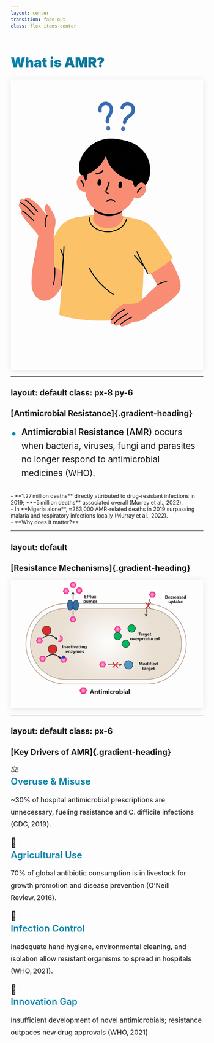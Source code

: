 ```yaml
---
layout: center
transition: fade-out
class: flex items-center
---
```


<div class="w-full flex justify-center items-center gap-4">
  <!-- Text Content -->
  <div class="text-center">
    <h1 class="gradient-text mb-2">What is AMR?</h1>
  </div>
  
  <!-- Image Container -->
  <div class="w-[25%]">
    <img 
      src="/images/question.png" 
      class="w-full h-auto" 
      style="mix-blend-mode: multiply; filter: drop-shadow(0 2px 8px rgba(0,0,0,0.1))"
    >
  </div>
</div>


<style>
.gradient-text {
  background: linear-gradient(-45deg, rgb(11, 104, 134), rgb(9, 131, 172));
  -webkit-background-clip: text;
  -moz-background-clip: text;
  -webkit-text-fill-color: transparent;
  -moz-text-fill-color: transparent;
  font-size: 2.5em;
  line-height:1.2;
  font-weight: 900;
}

/* Remove white edges from transparent PNG */
img {
  image-rendering: -webkit-optimize-contrast;
  image-rendering: crisp-edges;
}
</style>

---
layout: default
class: px-8 py-6
---

<CircleShape position="top:20%; left:-5%; size:80px; color:rgba(3, 80, 105, 0.55)" />
<PillShape position="bottom:1%; right:1%; width:10%; height:20px; color:rgba(33,150,243,0.08)" />

<style>
/* Enhanced heading */
.gradient-heading {
  background: linear-gradient(-45deg, rgb(11, 104, 134), rgb(9, 131, 172));
  -webkit-background-clip: text;
  background-clip: text;
  color: transparent;
  font-weight: 700;
  font-size: 2.5rem;
  margin: 0 0 1.5rem 0;
  line-height: 1.3;
}

/* Bullet list container */
ul {
  list-style: none;
  padding-left: 0;
  margin: 0;
  font-size: 1.4rem;
  line-height: 1.6;
}

/* Bullet points */
li {
  position: relative;
  padding-left: 1.75rem;
  margin-bottom: 1rem;
}

li::before {
  content: "•";
  color: rgb(9, 131, 172); /* Your theme color */
  font-size: 1.8rem;
  position: absolute;
  left: 0;
  top: -0.1rem;
}

/* Slide content container */
.slidev-page {
  display: flex;
  flex-direction: column;
  justify-content: center;
  height: 100%;
}

/* Text emphasis */
strong {
  font-weight: 600;
}
</style>

## [Antimicrobial Resistance]{.gradient-heading}

<v-clicks>

- **Antimicrobial Resistance (AMR)** occurs when bacteria, viruses, fungi and parasites no longer respond to antimicrobial medicines (WHO).
<br>
- **1.27 million deaths** directly attributed to drug-resistant infections in 2019; **~5 million deaths** associated overall (Murray et al., 2022).
<br>
- In **Nigeria alone**, ≈263,000 AMR-related deaths in 2019 surpassing malaria and respiratory infections locally (Murray et al., 2022).
<br>
- **Why does it matter?**

</v-clicks>

---
layout: default
---

<CircleShape position="top:20%; left:-5%; size:80px; color:rgba(3, 80, 105, 0.55)" />
<PillShape position="bottom:1%; right:1%; width:10%; height:20px; color:rgba(33,150,243,0.08)" />

## [Resistance Mechanisms]{.gradient-heading}

<v-clicks>

<div class="w-[84%] ml-[6%]">
    <img 
      src="/images/AMRmech.png" 
      class="w-full h-auto" 
      style="mix-blend-mode: multiply; filter: drop-shadow(0 2px 8px rgba(0,0,0,0.1))"
    >
  </div>

</v-clicks>

<style>
  img {
  image-rendering: -webkit-optimize-contrast;
  image-rendering: crisp-edges;
}
</style>

---
layout: default
class: px-6
---

## [Key Drivers of AMR]{.gradient-heading}

<CircleShape position="top:20%; left:-5%; size:80px; color:rgba(3, 80, 105, 0.55)" />
<PillShape position="bottom:1%; right:1%; width:10%; height:20px; color:rgba(33,150,243,0.08)" />

<style>
.gradient-heading {
  background: linear-gradient(-45deg, rgb(11, 104, 134), rgb(9, 131, 172));
  -webkit-background-clip: text;
  background-clip: text;
  color: transparent;
  font-weight: 700;
  font-size: 2rem;
  margin-bottom: 0;
}

.driver-card h2 {
  color: rgb(9, 131, 172); /* Theme color */
  font-weight: 600;
  font-size: 1.5rem;
  margin: 0.2rem 0;
}

.driver-card p {
  font-size: 1.1rem;
  line-height: 1.8;
  font-weight: 500;
  opacity: 0.9;
}

.emoji-icon {
  font-size: 1.5rem;
  margin-bottom: 0.2rem;
}
</style>

<div class="mt-2 grid grid-cols-2 gap-2 h-full">
  <!-- Upper Left -->
  <div class="driver-card p-3 rounded-lg">
    <v-click>
      <div class="emoji-icon">⚖️</div>
      <h2>Overuse & Misuse</h2>
      <p>~30% of hospital antimicrobial prescriptions are unnecessary, fueling resistance and C. difficile infections (CDC, 2019).</p>
    </v-click>
  </div>

  <!-- Upper Right -->
  <div class="driver-card p-5 rounded-lg">
    <v-click at="2">
      <div class="emoji-icon">🐄</div>
      <h2>Agricultural Use</h2>
      <p>70% of global antibiotic consumption is in livestock for growth promotion and disease prevention (O’Neill Review, 2016).</p>
    </v-click>
  </div>

  <!-- Lower Left -->
  <div class="driver-card p-5 rounded-lg">
    <v-click at="3">
      <div class="emoji-icon">🏥</div>
      <h2>Infection Control</h2>
      <p>Inadequate hand hygiene, environmental cleaning, and isolation allow resistant organisms to spread in hospitals (WHO, 2021).</p>
    </v-click>
  </div>

  <!-- Lower Right -->
  <div class="driver-card p-5 rounded-lg">
    <v-click at="4">
      <div class="emoji-icon">💊</div>
      <h2>Innovation Gap</h2>
      <p>Insufficient development of novel antimicrobials; resistance outpaces new drug approvals (WHO, 2021)</p>
    </v-click>
  </div>
</div>